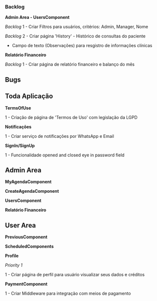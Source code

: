 ### Backlog

**Admin Area - UsersComponent**

_Backlog_ 1 - Criar Filtros para usuários, critérios: Admin, Manager, Nome

_Backlog_ 2 - Criar página 'History' - Histórico de consultas do paciente

- Campo de texto (Observações) para resgistro de informações clínicas

**Relatório Financeiro**

_Backlog_ 1 - Criar página de relatório financeiro e balanço do mês

## Bugs

## Toda Aplicação

**TermsOfUse**

1 - Criação de página de 'Termos de Uso' com legislação da LGPD

**Notificações**

1 - Criar serviço de notificações por WhatsApp e Email

**SignIn/SignUp**

1 - Funcionalidade opened and closed eye in password field

## Admin Area

**MyAgendaComponent**

**CreateAgendaComponent**

**UsersComponent**

**Relatório Financeiro**

## User Area

**PreviousComponent**

**ScheduledComponents**

**Profile**

_Priority 1_

1 - Criar página de perfil para usuário visualizar seus dados e créditos

**PaymentComponent**

1 - Criar Middleware para integração com meios de pagamento
